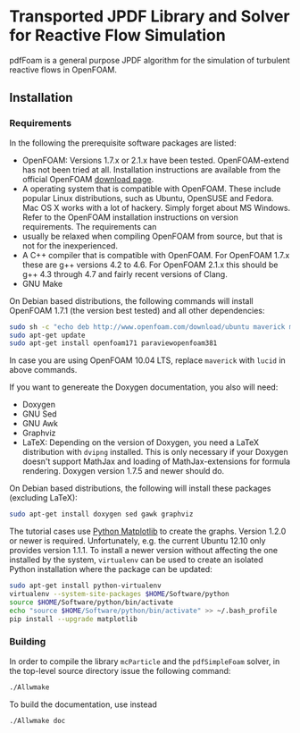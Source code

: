 # Transported JPDF Library and Solver for Reactive Flow Simulation

pdfFoam is a general purpose JPDF algorithm for the simulation of turbulent
reactive flows in OpenFOAM.

## Installation

### Requirements

In the following the prerequisite software packages are listed:

- OpenFOAM: Versions 1.7.x or 2.1.x have been tested. OpenFOAM-extend has not
  been tried at all. Installation instructions are available from the official
  OpenFOAM [download page](http://openfoam.org/download).
- A operating system that is compatible with OpenFOAM. These include popular
  Linux distributions, such as Ubuntu, OpenSUSE and Fedora. Mac OS X works
  with a lot of hackery. Simply forget about MS Windows. Refer to the OpenFOAM
  installation instructions on version requirements. The requirements can
- usually be relaxed when compiling OpenFOAM from source, but that is not for
  the inexperienced.
- A C++ compiler that is compatible with OpenFOAM. For OpenFOAM 1.7.x these
  are g++ versions 4.2 to 4.6. For OpenFOAM 2.1.x this should be g++ 4.3
  through 4.7 and fairly recent versions of Clang.
- GNU Make

On Debian based distributions, the following commands will install OpenFOAM
1.7.1 (the version best tested) and all other dependencies:

```sh
sudo sh -c "echo deb http://www.openfoam.com/download/ubuntu maverick main > /etc/apt/sources.list.d/openfoam171.list"
sudo apt-get update
sudo apt-get install openfoam171 paraviewopenfoam381
```

In case you are using OpenFOAM 10.04 LTS, replace `maverick` with `lucid` in
above commands.

If you want to genereate the Doxygen documentation, you also will need:

- Doxygen
- GNU Sed
- GNU Awk
- Graphviz
- LaTeX: Depending on the version of Doxygen, you need a LaTeX distribution
  with `dvipng` installed. This is only necessary if your Doxygen doesn't
  support MathJax and loading of MathJax-extensions for formula rendering.
  Doxygen version 1.7.5 and newer should do.

On Debian based distributions, the following will install these packages
(excluding LaTeX):

```sh
sudo apt-get install doxygen sed gawk graphviz
```

The tutorial cases use [Python Matplotlib](http://matplotlib.org) to create the
graphs. Version 1.2.0 or newer is required. Unfortunately, e.g. the current
Ubuntu 12.10 only provides version 1.1.1. To install a newer version without
affecting the one installed by the system, `virtualenv` can be used to create
an isolated Python installation where the package can be updated:

```sh
sudo apt-get install python-virtualenv
virtualenv --system-site-packages $HOME/Software/python
source $HOME/Software/python/bin/activate
echo "source $HOME/Software/python/bin/activate" >> ~/.bash_profile
pip install --upgrade matplotlib
```

### Building
In order to compile the library `mcParticle` and the `pdfSimpleFoam`
solver, in the top-level source directory issue the following command:

```sh
./Allwmake
```

To build the documentation, use instead

```sh
./Allwmake doc
```
